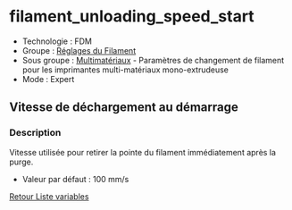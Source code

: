 # filament_unloading_speed_start

* Technologie : FDM
* Groupe : [Réglages du Filament](../filament_settings/filament_settings.md)
* Sous groupe : [Multimatériaux](../filament_settings/filament_settings.md#multimatériaux) - Paramètres de changement de filament pour les imprimantes multi-matériaux mono-extrudeuse
* Mode : Expert

## Vitesse de déchargement au démarrage

### Description

Vitesse utilisée pour retirer la pointe du filament immédiatement après la purge.

* Valeur par défaut : 100 mm/s

[Retour Liste variables](variable_list.md)